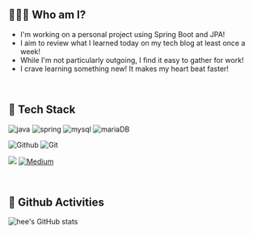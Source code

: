 ## 🧑🏻‍💻 Who am I?
- I'm working on a personal project using Spring Boot and JPA!
- I aim to review what I learned today on my tech blog at least once a week!
- While I'm not particularly outgoing, I find it easy to gather for work!
- I crave learning something new! It makes my heart beat faster!

<br/>

## 📖 Tech Stack
<!--span style="color:blue">Back End</span>-->
 ![java](https://img.shields.io/badge/Java-ED8B00?style=for-the-badge&logo=openjdk&logoColor=white) ![spring](https://img.shields.io/badge/Spring-6DB33F?style=for-the-badge&logo=spring&logoColor=white)
![mysql](https://img.shields.io/badge/mysql-4479A1?style=for-the-badge&logo=mysql&logoColor=white) ![mariaDB](https://img.shields.io/badge/mariaDB-003545?style=for-the-badge&logo=mariaDB&logoColor=white)


![Github](https://img.shields.io/badge/GitHub-100000?style=for-the-badge&logo=github&logoColor=white) ![Git](https://img.shields.io/badge/git-F05032?style=for-the-badge&logo=git&logoColor=white) 

<a href="mailto:moon49051130@gmail.com"><img src="https://img.shields.io/badge/Gmail-D14836?style=for-the-badge&logo=gmail&logoColor=white&link=mailto:moon49051130@gmail.com"/></a>   [![Medium](https://img.shields.io/badge/Tech%20Medium-FF4F8B?style=for-the-badge&logo=Amazon%20CloudWatch&logoColor=white)](https://medium.com/@bluemingsqure)

<br/>

## 💟 Github Activities

![hee's GitHub stats](https://github-readme-stats.vercel.app/api?username=moonheejae&show_icons=true&theme=dracula)



